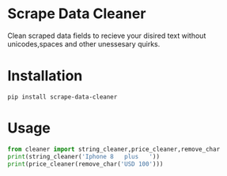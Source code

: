 # Scrape Data Cleaner
Clean scraped data fields to recieve your disired text without unicodes,spaces and other unessesary quirks.
# Installation
`pip install scrape-data-cleaner`
# Usage
```python
from cleaner import string_cleaner,price_cleaner,remove_char
print(string_cleaner('Iphone 8   plus   '))
print(price_cleaner(remove_char('USD 100')))
```